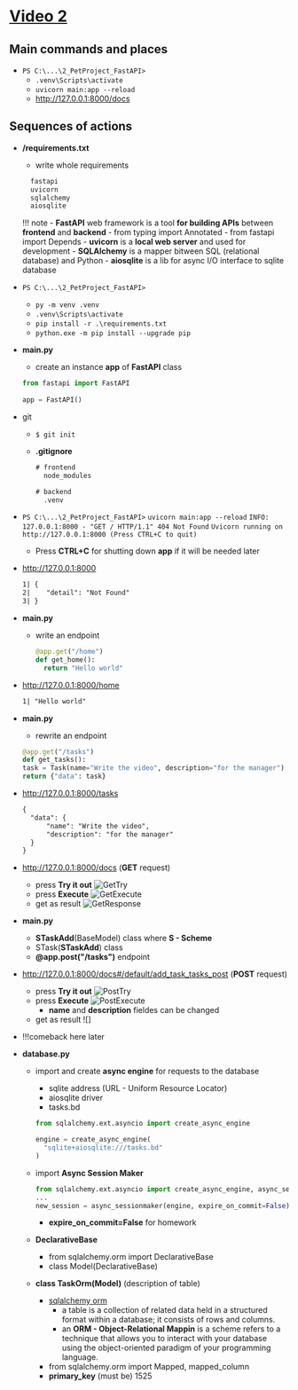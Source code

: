 # [Video 2](https://www.youtube.com/watch?v=gBfkX9H3szQ&list=PLeLN0qH0-mCVQKZ8-W1LhxDcVlWtTALCS&index=2&t=167s&pp=iAQB)

## Main commands and places

* `PS C:\...\2_PetProject_FastAPI>`
  * `.venv\Scripts\activate`
  * `uvicorn main:app --reload`
  * <http://127.0.0.1:8000/docs>

## Sequences of actions

* __/requirements.txt__
  * write whole requirements

  ```txt
    fastapi
    uvicorn 
    sqlalchemy
    aiosqlite
  ```

  !!! note
      - __FastAPI__ web framework is a tool __for building APIs__ between __frontend__ and __backend__
        - from typing import Annotated
        - from fastapi import Depends
      - __uvicorn__ is a __local web server__ and used for development
      - __SQLAlchemy__ is a mapper bitween SQL (relational database) and Python
      - __aiosqlite__ is a lib for async  I/O interface to sqlite database

* `PS C:\...\2_PetProject_FastAPI>`
  * `py -m venv .venv`
  * `.venv\Scripts\activate`
  * `pip install -r .\requirements.txt`
  * `python.exe -m pip install --upgrade pip`
* __main.py__
  * create an instance __app__ of __FastAPI__ class

  ```py
  from fastapi import FastAPI
    
  app = FastAPI()
  ```

* git
  * `$ git init`
  * __.gitignore__

    ```txt
    # frontend
      node_modules

    # backend
      .venv
    ```

* `PS C:\...\2_PetProject_FastAPI>` `uvicorn main:app --reload`
  `INFO: 127.0.0.1:8000 - "GET / HTTP/1.1" 404 Not Found`
  `Uvicorn running on http://127.0.0.1:8000 (Press CTRL+C to quit)`
  * Press __CTRL+C__ for shutting down __app__ if it will be needed later
* <http://127.0.0.1:8000>

  ```txt
  1| {
  2|    "detail": "Not Found"
  3| }
  ```

* __main.py__
  * write an endpoint
  
    ```py
    @app.get("/home")
    def get_home():
      return "Hello world"
    ```

* <http://127.0.0.1:8000/home>

  ```txt
  1| "Hello world"
  ```

* __main.py__
  * rewrite an endpoint

  ```py
  @app.get("/tasks")
  def get_tasks():
  task = Task(name="Write the video", description="for the manager")
  return {"data": task}
  ```

* <http://127.0.0.1:8000/tasks>

  ```txt
  {
    "data": {
        "name": "Write the video",
        "description": "for the manager"
    }
  } 
  ```

* <http://127.0.0.1:8000/docs> (__GET__ request)
  * press __Try it out__
    ![GetTry](./ExpImages/GetTry.png)
  * press __Execute__
    ![GetExecute](./ExpImages/GetExecute.png)
  * get as result
    ![GetResponse](./ExpImages/GetResponse.png)
* __main.py__
  * __STaskAdd__(BaseModel) class where __S - Scheme__
  * STask(__STaskAdd__) class
  * __\@app.post("/tasks")__ endpoint
* <http://127.0.0.1:8000/docs#/default/add_task_tasks_post> (__POST__ request)
  * press __Try it out__
    ![PostTry](./ExpImages/PostTry.png)
  * press __Execute__
    ![PostExecute](./ExpImages/PostExecute.png)
    * __name__ and __description__ fieldes can be changed
  * get as result
    ![]
* !!!comeback here later
* __database.py__
  * import and create __async engine__ for requests to the database
    * sqlite address (URL - Uniform Resource Locator)
    * aiosqlite driver
    * tasks.bd

    ```py
    from sqlalchemy.ext.asyncio import create_async_engine

    engine = create_async_engine(
      "sqlite+aiosqlite:///tasks.bd"
    )
    ```

  * import __Async Session Maker__

    ```py
    from sqlalchemy.ext.asyncio import create_async_engine, async_sessionmaker
    ...
    new_session = async_sessionmaker(engine, expire_on_commit=False)
    ```

    * __expire_on_commit=False__ for homework  
  * __DeclarativeBase__
    * from sqlalchemy.orm import DeclarativeBase
    * class Model(DeclarativeBase)
  * __class TaskOrm(Model)__ (description of table)
    * [sqlalchemy orm](https://docs.sqlalchemy.org/en/20/orm/quickstart.html)
      * a table is a collection of related data held in a structured format within a database; it consists of rows and columns.
      * an __ORM - Object-Relational Mappin__ is a scheme refers to a technique that allows you to interact with your database using the object-oriented paradigm of your programming language.
    * from sqlalchemy.orm import Mapped, mapped_column
    * __primary_key__ (must be)
    1525

